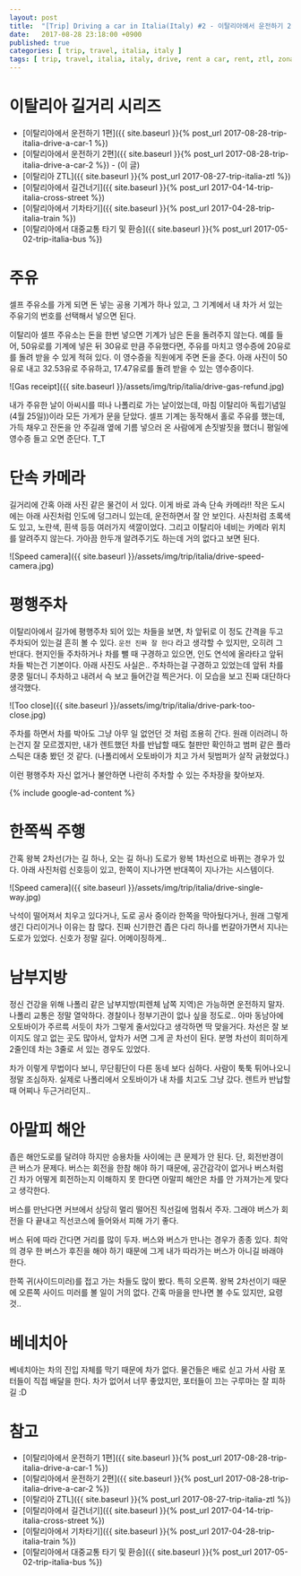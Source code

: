 ```yaml
---
layout: post
title:  "[Trip] Driving a car in Italia(Italy) #2 - 이탈리아에서 운전하기 2편"
date:   2017-08-28 23:18:00 +0900
published: true
categories: [ trip, travel, italia, italy ]
tags: [ trip, travel, italia, italy, drive, rent a car, rent, ztl, zona a traffico limitato, assisi, napoli, venezia, amalfi ]
---
```


# 이탈리아 길거리 시리즈

- [이탈리아에서 운전하기 1편]({{ site.baseurl }}{% post_url 2017-08-28-trip-italia-drive-a-car-1 %})
- [이탈리아에서 운전하기 2편]({{ site.baseurl }}{% post_url 2017-08-28-trip-italia-drive-a-car-2 %}) - (이 글)
- [이탈리아 ZTL]({{ site.baseurl }}{% post_url 2017-08-27-trip-italia-ztl %})
- [이탈리아에서 길건너기]({{ site.baseurl }}{% post_url 2017-04-14-trip-italia-cross-street %})
- [이탈리아에서 기차타기]({{ site.baseurl }}{% post_url 2017-04-28-trip-italia-train %})
- [이탈리아에서 대중교통 타기 및 환승]({{ site.baseurl }}{% post_url 2017-05-02-trip-italia-bus %})


# 주유

셀프 주유소를 가게 되면 돈 넣는 공용 기계가 하나 있고, 그 기계에서 내 차가 서 있는 주유기의 번호를 선택해서 넣으면 된다.

이탈리아 셀프 주유소는 돈을 한번 넣으면 기계가 남은 돈을 돌려주지 않는다. 예를 들어, 50유로를 기계에 넣은 뒤 30유로 만큼 주유했다면, 주유를 마치고 영수증에 20유로를 돌려 받을 수 있게 적혀 있다. 이 영수증을 직원에게 주면 돈을 준다. 아래 사진이 50유로 내고 32.53유로 주유하고, 17.47유로를 돌려 받을 수 있는 영수증이다.

![Gas receipt]({{ site.baseurl }}/assets/img/trip/italia/drive-gas-refund.jpg)

내가 주유한 날이 아씨시를 떠나 나폴리로 가는 날이었는데, 마침 이탈리아 독립기념일(4월 25일))이라 모든 가게가 문을 닫았다. 셀프 기계는 동작해서 홀로 주유를 했는데, 가득 채우고 잔돈을 안 주길래 옆에 기름 넣으러 온 사람에게 손짓발짓을 했더니 평일에 영수증 들고 오면 준단다. T_T


# 단속 카메라

길거리에 간혹 아래 사진 같은 물건이 서 있다. 이게 바로 과속 단속 카메라!! 작은 도시에는 아래 사진처럼 인도에 덩그러니 있는데, 운전하면서 잘 안 보인다. 사친처럼 초록색도 있고, 노란색, 흰색 등등 여러가지 색깔이었다. 그리고 이탈리아 네비는 카메라 위치를 알려주지 않는다. 가아끔 한두개 알려주기도 하는데 거의 없다고 보면 된다.

![Speed camera]({{ site.baseurl }}/assets/img/trip/italia/drive-speed-camera.jpg)


# 평행주차

이탈리아에서 길가에 평행주차 되어 있는 차들을 보면, 차 앞뒤로 이 정도 간격을 두고 주차되어 있는걸 흔히 볼 수 있다. `운전 진짜 잘 한다` 라고 생각할 수 있지만, 오히려 그 반대다. 현지인들 주차하거나 차를 뺄 때 구경하고 있으면, 인도 연석에 올라타고 앞뒤 차들 박는건 기본이다. 아래 사진도 사실은.. 주차하는걸 구경하고 있었는데 앞뒤 차를 쿵쿵 밀더니 주차하고 내려서 슥 보고 들어간걸 찍은거다. 이 모습을 보고 진짜 대단하다 생각했다.

![Too close]({{ site.baseurl }}/assets/img/trip/italia/drive-park-too-close.jpg)

주차를 하면서 차를 박아도 그냥 아무 일 없언던 것 처럼 조용히 간다. 원래 이러려니 하는건지 잘 모르겠지만, 내가 렌트했던 차를 반납할 때도 철판만 확인하고 범퍼 같은 플라스틱은 대충 봤던 것 같다. (나폴리에서 오토바이가 치고 가서 뒷범퍼가 살작 긁혔었다.)

이런 평행주차 자신 없거나 불안하면 나란히 주차할 수 있는 주차장을 찾아보자.

{% include google-ad-content %}


# 한쪽씩 주행

간혹 왕복 2차선(가는 길 하나, 오는 길 하나) 도로가 왕복 1차선으로 바뀌는 경우가 있다. 아래 사진처럼 신호등이 있고, 한쪽이 지나가면 반대쪽이 지나가는 시스템이다.

![Speed camera]({{ site.baseurl }}/assets/img/trip/italia/drive-single-way.jpg)

낙석이 떨어져서 치우고 있다거나, 도로 공사 중이라 한쪽을 막아뒀다거나, 원래 그렇게 생긴 다리이거나 이유는 참 많다. 진짜 신기한건 좁은 다리 하나를 번갈아가면서 지나는 도로가 있었다. 신호가 정말 길다. 어메이징하게..


# 남부지방

정신 건강을 위해 나폴리 같은 남부지방(피렌체 남쪽 지역)은 가능하면 운전하지 말자. 나폴리 교통은 정말 열악하다. 경찰이나 정부기관이 없나 싶을 정도로.. 아마 동남아에 오토바이가 주르륵 서듯이 차가 그렇게 줄서있다고 생각하면 딱 맞을거다. 차선은 잘 보이지도 않고 없는 곳도 많아서, 앞차가 서면 그게 곧 차선이 된다. 분명 차선이 희미하게 2줄인데 차는 3줄로 서 있는 경우도 있었다.

차가 이렇게 무법이다 보니, 무단횡단이 다른 동네 보다 심하다. 사람이 툭툭 튀어나오니 정말 조심하자. 실제로 나폴리에서 오토바이가 내 차를 치고도 그냥 갔다. 렌트카 반납할 때 어찌나 두근거리던지..


# 아말피 해안

좁은 해안도로를 달려야 하지만 승용차들 사이에는 큰 문제가 안 된다. 단, 회전반경이 큰 버스가 문제다. 버스는 회전을 한참 해야 하기 때문에, 공간감각이 없거나 버스처럼 긴 차가 어떻게 회전하는지 이해하지 못 한다면 아말피 해안은 차를 안 가져가는게 맞다고 생각한다.

버스를 만난다면 커브에서 상당히 멀리 떨어진 직선길에 멈춰서 주자. 그래야 버스가 회전을 다 끝내고 직선코스에 들어와서 피해 가기 좋다.

버스 뒤에 따라 간다면 거리를 많이 두자. 버스와 버스가 만나는 경우가 종종 있다. 최악의 경우 한 버스가 후진을 해야 하기 때문에 그게 내가 따라가는 버스가 아니길 바래야 한다.

한쪽 귀(사이드미러)를 접고 가는 차들도 많이 봤다. 특히 오른쪽. 왕복 2차선이기 때문에 오른쪽 사이드 미러를 볼 일이 거의 없다. 간혹 마을을 만나면 볼 수도 있지만, 요령것..


# 베네치아

베네치아는 차의 진입 자체를 막기 때문에 차가 없다. 물건들은 배로 싣고 가서 사람 포터들이 직접 배달을 한다. 차가 없어서 너무 좋았지만, 포터들이 끄는 구루마는 잘 피하길 :D


# 참고

- [이탈리아에서 운전하기 1편]({{ site.baseurl }}{% post_url 2017-08-28-trip-italia-drive-a-car-1 %})
- [이탈리아에서 운전하기 2편]({{ site.baseurl }}{% post_url 2017-08-28-trip-italia-drive-a-car-2 %})
- [이탈리아 ZTL]({{ site.baseurl }}{% post_url 2017-08-27-trip-italia-ztl %})
- [이탈리아에서 길건너기]({{ site.baseurl }}{% post_url 2017-04-14-trip-italia-cross-street %})
- [이탈리아에서 기차타기]({{ site.baseurl }}{% post_url 2017-04-28-trip-italia-train %})
- [이탈리아에서 대중교통 타기 및 환승]({{ site.baseurl }}{% post_url 2017-05-02-trip-italia-bus %})
